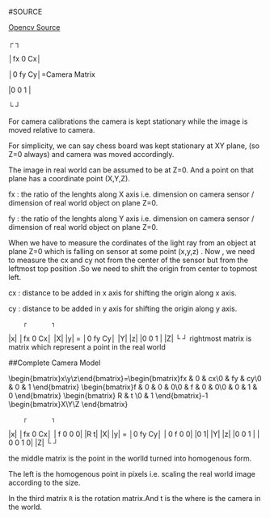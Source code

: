 #SOURCE

[Opencv Source](https://docs.opencv.org/3.1.0/dc/dbb/tutorial_py_calibration.html)

┌       ┐

│fx 0 Cx│

│0 fy Cy│=Camera Matrix

|0 0  1 |

└       ┘

For camera calibrations the camera is kept stationary while the image is moved relative to camera.

For simplicity, we can say chess board was kept stationary at XY plane, (so Z=0 always) and camera was moved accordingly. 

The image in real world can be assumed to be at Z=0. And a point on that plane has a coordinate point (X,Y,Z).

fx : the ratio of the lenghts along X axis i.e. dimension on camera sensor / dimension of real world object on plane Z=0. 

fy : the ratio of the lenghts along Y axis i.e. dimension on camera sensor / dimension of real world object on plane Z=0.

When we have to measure the cordinates of the light ray from an object at plane Z=0 which is falling on sensor at some point (x,y,z) . Now , we need to measure the cx and cy not from the center of the sensor but from the leftmost top position .So we need to shift  the origin from center to topmost left.

cx : distance to be added in x axis for shifting the origin along x axis.

cy : distance to be added in y axis for shifting the origin along y axis.
 
        ┌       ┐ 
  |x|   │fx 0 Cx│ |X|
  |y| = │0 fy Cy│ |Y|
  |z|   |0 0  1 | |Z|
        └       ┘ 
rightmost matrix is matrix which represent a point in the real world


##Complete Camera Model

\begin{bmatrix}x\\y\\z\end{bmatrix}=\begin{bmatrix}fx & 0 & cx\\0 & fy & cy\\0 & 0 & 1 \end{bmatrix}	\begin{bmatrix}f & 0 & 0 & 0\\0 & f & 0 & 0\\0 & 0 & 1 & 0 \end{bmatrix}	\begin{bmatrix} R & t \\0 & 1 \end{bmatrix}-1	\begin{bmatrix}X\\Y\\Z \end{bmatrix}

 
        ┌       ┐ 
  |x|   │fx 0 Cx│ | f 0 0 0| |R t| |X|
  |y| = │0 fy Cy│ | 0 f 0 0| |0 1| |Y|
  |z|   |0 0  1 | | 0 0 1 0|       |Z|
        └       ┘ 

the middle matrix is the point in the worlld turned into homogenous form.

The left is the homogenous point in pixels i.e. scaling the real world image according to the size.

In the third matrix `R` is the rotation matrix.And t is the where is the camera in the world.
